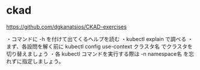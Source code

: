 # ckad

https://github.com/dgkanatsios/CKAD-exercises

・コマンドに -h を付けて出てくるヘルプを読む
・kubectl explain で調べる
・まず、各設問を解く前に kubectl config use-context クラスタ名 でクラスタを切り替えましょう
・各 kubectl コマンドを実行する際は -n namespace名 を忘れずに指定しましょう。

